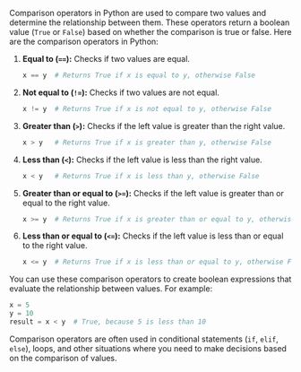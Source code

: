 Comparison operators in Python are used to compare two values and determine the relationship between them. These operators return a boolean value (`True` or `False`) based on whether the comparison is true or false. Here are the comparison operators in Python:

1. **Equal to (`==`):**
   Checks if two values are equal.

   ```python
   x == y  # Returns True if x is equal to y, otherwise False
   ```

2. **Not equal to (`!=`):**
   Checks if two values are not equal.

   ```python
   x != y  # Returns True if x is not equal to y, otherwise False
   ```

3. **Greater than (`>`):**
   Checks if the left value is greater than the right value.

   ```python
   x > y   # Returns True if x is greater than y, otherwise False
   ```

4. **Less than (`<`):**
   Checks if the left value is less than the right value.

   ```python
   x < y   # Returns True if x is less than y, otherwise False
   ```

5. **Greater than or equal to (`>=`):**
   Checks if the left value is greater than or equal to the right value.

   ```python
   x >= y  # Returns True if x is greater than or equal to y, otherwise False
   ```

6. **Less than or equal to (`<=`):**
   Checks if the left value is less than or equal to the right value.

   ```python
   x <= y  # Returns True if x is less than or equal to y, otherwise False
   ```

You can use these comparison operators to create boolean expressions that evaluate the relationship between values. For example:

```python
x = 5
y = 10
result = x < y  # True, because 5 is less than 10
```

Comparison operators are often used in conditional statements (`if`, `elif`, `else`), loops, and other situations where you need to make decisions based on the comparison of values.
